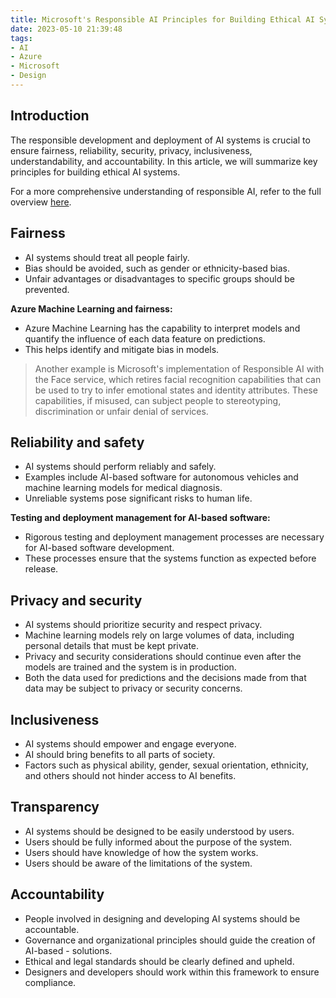```yaml
---
title: Microsoft's Responsible AI Principles for Building Ethical AI Systems
date: 2023-05-10 21:39:48
tags:
- AI
- Azure
- Microsoft
- Design
---
```


## Introduction

The responsible development and deployment of AI systems is crucial to ensure fairness, reliability, security, privacy, inclusiveness, understandability, and accountability. In this article, we will summarize key principles for building ethical AI systems.

For a more comprehensive understanding of responsible AI, refer to the full overview [here](https://learn.microsoft.com/en-za/training/modules/get-started-ai-fundamentals/8-understand-responsible-ai).

## Fairness

- AI systems should treat all people fairly.
- Bias should be avoided, such as gender or ethnicity-based bias.
- Unfair advantages or disadvantages to specific groups should be prevented.

**Azure Machine Learning and fairness:**

- Azure Machine Learning has the capability to interpret models and quantify the influence of each data feature on predictions.
- This helps identify and mitigate bias in models.

> Another example is Microsoft's implementation of Responsible AI with the Face service, which retires facial recognition capabilities that can be used to try to infer emotional states and identity attributes. These capabilities, if misused, can subject people to stereotyping, discrimination or unfair denial of services.

## Reliability and safety

- AI systems should perform reliably and safely.
- Examples include AI-based software for autonomous vehicles and machine learning models for medical diagnosis.
- Unreliable systems pose significant risks to human life.

**Testing and deployment management for AI-based software:**

- Rigorous testing and deployment management processes are necessary for AI-based software development.
- These processes ensure that the systems function as expected before release.

## Privacy and security

- AI systems should prioritize security and respect privacy.
- Machine learning models rely on large volumes of data, including personal details that must be kept private.
- Privacy and security considerations should continue even after the models are trained and the system is in production.
- Both the data used for predictions and the decisions made from that data may be subject to privacy or security concerns.

## Inclusiveness

- AI systems should empower and engage everyone.
- AI should bring benefits to all parts of society.
- Factors such as physical ability, gender, sexual orientation, ethnicity, and others should not hinder access to AI benefits.

## Transparency

- AI systems should be designed to be easily understood by users.
- Users should be fully informed about the purpose of the system.
- Users should have knowledge of how the system works.
- Users should be aware of the limitations of the system.

## Accountability

- People involved in designing and developing AI systems should be accountable.
- Governance and organizational principles should guide the creation of AI-based - solutions.
- Ethical and legal standards should be clearly defined and upheld.
- Designers and developers should work within this framework to ensure compliance.